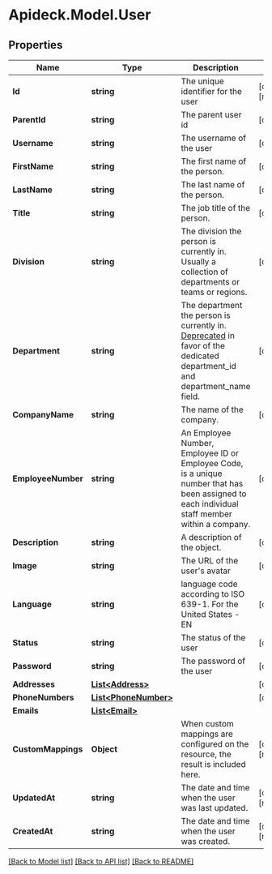 # Apideck.Model.User

## Properties

Name | Type | Description | Notes
------------ | ------------- | ------------- | -------------
**Id** | **string** | The unique identifier for the user | [optional] [readonly] 
**ParentId** | **string** | The parent user id | [optional] 
**Username** | **string** | The username of the user | [optional] 
**FirstName** | **string** | The first name of the person. | [optional] 
**LastName** | **string** | The last name of the person. | [optional] 
**Title** | **string** | The job title of the person. | [optional] 
**Division** | **string** | The division the person is currently in. Usually a collection of departments or teams or regions. | [optional] 
**Department** | **string** | The department the person is currently in. [Deprecated](https://developers.apideck.com/changelog) in favor of the dedicated department_id and department_name field. | [optional] 
**CompanyName** | **string** | The name of the company. | [optional] 
**EmployeeNumber** | **string** | An Employee Number, Employee ID or Employee Code, is a unique number that has been assigned to each individual staff member within a company. | [optional] 
**Description** | **string** | A description of the object. | [optional] 
**Image** | **string** | The URL of the user&#39;s avatar | [optional] 
**Language** | **string** | language code according to ISO 639-1. For the United States - EN | [optional] 
**Status** | **string** | The status of the user | [optional] 
**Password** | **string** | The password of the user | [optional] 
**Addresses** | [**List&lt;Address&gt;**](Address.md) |  | [optional] 
**PhoneNumbers** | [**List&lt;PhoneNumber&gt;**](PhoneNumber.md) |  | [optional] 
**Emails** | [**List&lt;Email&gt;**](Email.md) |  | 
**CustomMappings** | **Object** | When custom mappings are configured on the resource, the result is included here. | [optional] [readonly] 
**UpdatedAt** | **string** | The date and time when the user was last updated. | [optional] [readonly] 
**CreatedAt** | **string** | The date and time when the user was created. | [optional] [readonly] 

[[Back to Model list]](../README.md#documentation-for-models) [[Back to API list]](../README.md#documentation-for-api-endpoints) [[Back to README]](../README.md)

